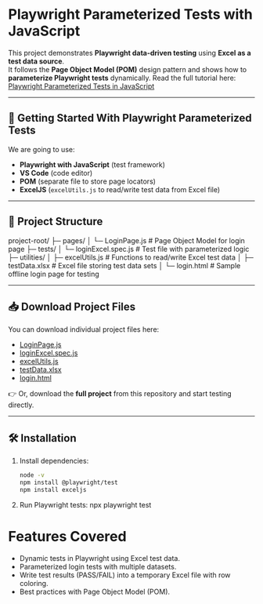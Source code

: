 # Playwright Parameterized Tests with JavaScript

This project demonstrates **Playwright data-driven testing** using **Excel as a test data source**.  
It follows the **Page Object Model (POM)** design pattern and shows how to **parameterize Playwright tests** dynamically.
Read the full tutorial here: [Playwright Parameterized Tests in JavaScript](https://software-testing-tutorials-automation.com/playwright-parameterized-tests-javascript.html)

---

## 📌 Getting Started With Playwright Parameterized Tests

We are going to use:

- **Playwright with JavaScript** (test framework)
- **VS Code** (code editor)
- **POM** (separate file to store page locators)
- **ExcelJS** (`excelUtils.js` to read/write test data from Excel file)

---

## 📂 Project Structure
project-root/
├─ pages/
│ └─ LoginPage.js # Page Object Model for login page
├─ tests/
│ └─ loginExcel.spec.js # Test file with parameterized logic
├─ utilities/
│ ├─ excelUtils.js # Functions to read/write Excel test data
│ ├─ testData.xlsx # Excel file storing test data sets
│ └─ login.html # Sample offline login page for testing


---

## 📥 Download Project Files

You can download individual project files here:

- [LoginPage.js](./pages/LoginPage.js)  
- [loginExcel.spec.js](./tests/loginExcel.spec.js)  
- [excelUtils.js](./utilities/excelUtils.js)  
- [testData.xlsx](./utilities/testData.xlsx)  
- [login.html](./utilities/login.html)  

👉 Or, download the **full project** from this repository and start testing directly.

---

## 🛠 Installation

1. Install dependencies:
   ```bash
   node -v
   npm install @playwright/test
   npm install exceljs
2. Run Playwright tests:
   npx playwright test

# Features Covered
- Dynamic tests in Playwright using Excel test data.
- Parameterized login tests with multiple datasets.
- Write test results (PASS/FAIL) into a temporary Excel file with row coloring.
- Best practices with Page Object Model (POM).









